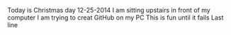  Today is Christmas day 12-25-2014
 I am sitting upstairs in front of my computer
 I am trying to creat GitHub on my PC
 This is fun until it fails
Last line
